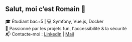 ## Salut, moi c’est Romain 👋
🎓 Étudiant bac+5 | 💻 Symfony, Vue.js, Docker  
🚀 Passionné par les projets fun, l'accessibilité & la sécurité  
📬 Contacte-moi : [LinkedIn](...) | [Mail](mailto:...)

<!--
**RomainNgd/RomainNgd** is a ✨ _special_ ✨ repository because its `README.md` (this file) appears on your GitHub profile.

Here are some ideas to get you started:

- 🔭 I’m currently working on ...
- 🌱 I’m currently learning ...
- 👯 I’m looking to collaborate on ...
- 🤔 I’m looking for help with ...
- 💬 Ask me about ...
- 📫 How to reach me: ...
- 😄 Pronouns: ...
- ⚡ Fun fact: ...
-->
